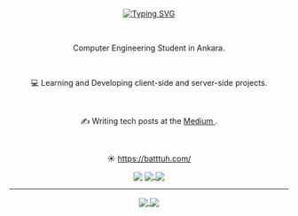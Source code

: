 <div align="center">

[![Typing SVG](https://readme-typing-svg.herokuapp.com?center=true&vCenter=true&lines=Welcome+to+My+Github+Page;I+am+Batuhan+Sahin;Nice+to+meet+you+%3AD)](https://git.io/typing-svg)

<br>

   Computer Engineering Student in Ankara.
 
<br>

 💻 Learning and Developing client-side and server-side projects.
 
<br>

 ✍️ Writing tech posts at the <a href=https://medium.com/@bthnshn263506> Medium </a>.
 
 <br>
 
 ☀️ https://batttuh.com/
 <br>
</div>




<div align="center">
<img align="center" src="https://github-readme-stats.vercel.app/api?username=batttuh&show_icons=true&theme=radical" />

<a href="https://git.io/streak-stats">
  <img align="center" src="https://github-readme-streak-stats.herokuapp.com?user=batttuh&theme=radical&date_format=j%20M%5B%20Y%5D" />
</a>
<a href="https://github.com/anuraghazra/github-readme-stats">
  <img align="center" src="https://github-readme-stats.vercel.app/api/top-langs/?username=batttuh&layout=compact&theme=radical" />
</a>

</div>

<hr />

<div align="center">
  <div align="center">
<a href="https://github.com/batttuh/github-profile-views-counter">
    <img align="center" src="https://komarev.com/ghpvc/?username=batttuh&color=f75c7e">
</a>
<a href="https://github.com/batttuh?tab=followers">
    <img align="center"  src="https://img.shields.io/github/followers/batttuh?style=flat-square&color=f75c7e">
</a>
  </div>
